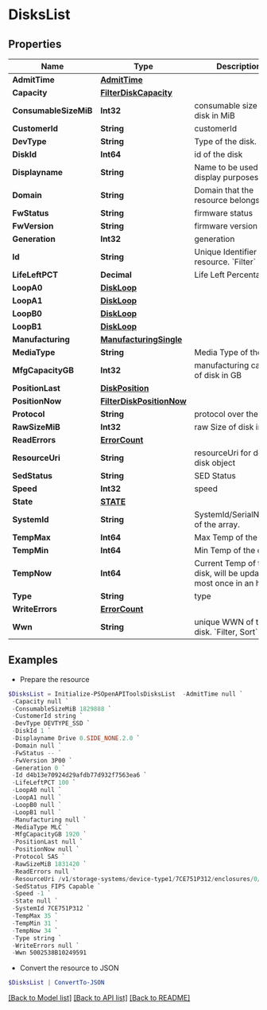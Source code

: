 # DisksList
## Properties

Name | Type | Description | Notes
------------ | ------------- | ------------- | -------------
**AdmitTime** | [**AdmitTime**](AdmitTime.md) |  | [optional] 
**Capacity** | [**FilterDiskCapacity**](FilterDiskCapacity.md) |  | [optional] 
**ConsumableSizeMiB** | **Int32** | consumable size of disk in MiB | [optional] 
**CustomerId** | **String** | customerId | [optional] 
**DevType** | **String** | Type of the disk. | [optional] 
**DiskId** | **Int64** | id of the disk | [optional] 
**Displayname** | **String** | Name to be used for display purposes | [optional] 
**Domain** | **String** | Domain that the resource belongs to | [optional] 
**FwStatus** | **String** | firmware status | [optional] 
**FwVersion** | **String** | firmware version | [optional] 
**Generation** | **Int32** | generation | [optional] 
**Id** | **String** | Unique Identifier of the resource. &#x60;Filter&#x60; | [optional] 
**LifeLeftPCT** | **Decimal** | Life Left Percentage | [optional] 
**LoopA0** | [**DiskLoop**](DiskLoop.md) |  | [optional] 
**LoopA1** | [**DiskLoop**](DiskLoop.md) |  | [optional] 
**LoopB0** | [**DiskLoop**](DiskLoop.md) |  | [optional] 
**LoopB1** | [**DiskLoop**](DiskLoop.md) |  | [optional] 
**Manufacturing** | [**ManufacturingSingle**](ManufacturingSingle.md) |  | [optional] 
**MediaType** | **String** | Media Type of the disk | [optional] 
**MfgCapacityGB** | **Int32** | manufacturing capacity of disk in GB | [optional] 
**PositionLast** | [**DiskPosition**](DiskPosition.md) |  | [optional] 
**PositionNow** | [**FilterDiskPositionNow**](FilterDiskPositionNow.md) |  | [optional] 
**Protocol** | **String** | protocol over the disk | [optional] 
**RawSizeMiB** | **Int32** | raw Size of disk in GB | [optional] 
**ReadErrors** | [**ErrorCount**](ErrorCount.md) |  | [optional] 
**ResourceUri** | **String** | resourceUri for detailed disk object | [optional] 
**SedStatus** | **String** | SED Status | [optional] 
**Speed** | **Int32** | speed | [optional] 
**State** | [**STATE**](STATE.md) |  | [optional] 
**SystemId** | **String** | SystemId/SerialNumber of the array. | [optional] 
**TempMax** | **Int64** | Max Temp of the disk | [optional] 
**TempMin** | **Int64** | Min Temp of the disk | [optional] 
**TempNow** | **Int64** | Current Temp of the disk, will be updated at most once in an hour | [optional] 
**Type** | **String** | type | [optional] 
**WriteErrors** | [**ErrorCount**](ErrorCount.md) |  | [optional] 
**Wwn** | **String** | unique WWN of the disk. &#x60;Filter, Sort&#x60; | [optional] 

## Examples

- Prepare the resource
```powershell
$DisksList = Initialize-PSOpenAPIToolsDisksList  -AdmitTime null `
 -Capacity null `
 -ConsumableSizeMiB 1829888 `
 -CustomerId string `
 -DevType DEVTYPE_SSD `
 -DiskId 1 `
 -Displayname Drive 0.SIDE_NONE.2.0 `
 -Domain null `
 -FwStatus -- `
 -FwVersion 3P00 `
 -Generation 0 `
 -Id d4b13e70924d29afdb77d932f7563ea6 `
 -LifeLeftPCT 100 `
 -LoopA0 null `
 -LoopA1 null `
 -LoopB0 null `
 -LoopB1 null `
 -Manufacturing null `
 -MediaType MLC `
 -MfgCapacityGB 1920 `
 -PositionLast null `
 -PositionNow null `
 -Protocol SAS `
 -RawSizeMiB 1831420 `
 -ReadErrors null `
 -ResourceUri /v1/storage-systems/device-type1/7CE751P312/enclosures/0/disks/d4b13e70924d29afdb77d932f7563ea6 `
 -SedStatus FIPS Capable `
 -Speed -1 `
 -State null `
 -SystemId 7CE751P312 `
 -TempMax 35 `
 -TempMin 31 `
 -TempNow 34 `
 -Type string `
 -WriteErrors null `
 -Wwn 5002538B10249591
```

- Convert the resource to JSON
```powershell
$DisksList | ConvertTo-JSON
```

[[Back to Model list]](../README.md#documentation-for-models) [[Back to API list]](../README.md#documentation-for-api-endpoints) [[Back to README]](../README.md)

